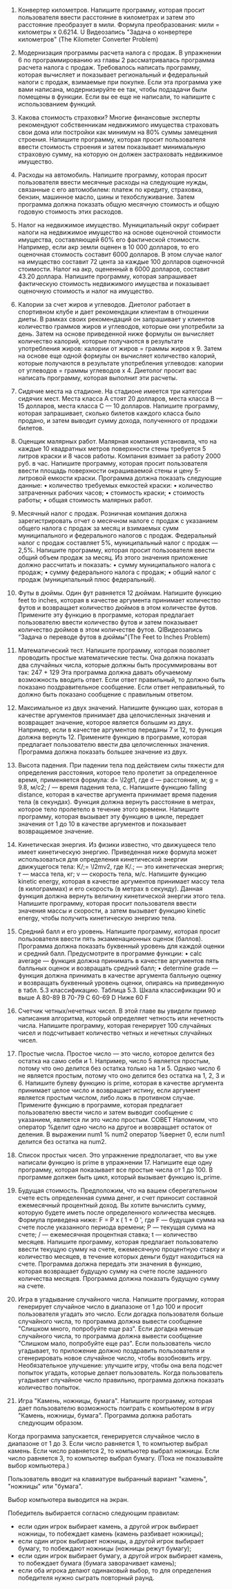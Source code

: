 1. Конвертер километров. Напишите программу, которая просит пользователя ввести расстояние в километрах и затем это расстояние преобразует в мили. Формула преобразования:
мили = километры х 0.6214.
U Видеозапись "Задача о конвертере километров" (The Kilometer Converter Problem)
2. Модернизация программы расчета налога с продаж. В упражнении 6 по программированию из главы 2 рассматривалась программа расчета налога с продаж. Требовалось написать программу, которая вычисляет и показывает региональный и федеральный налоги с продаж, взимаемые при покупке. Если эта программа уже вами написана, модернизируйте ее так, чтобы подзадачи были помещены в функции. Если вы ее еще не написали, то напишите с использованием функций.
3. Какова стоимость страховки? Многие финансовые эксперты рекомендуют собственникам недвижимого имущества страховать свои дома или постройки как минимум на 80% суммы замещения строения. Напишите программу, которая просит пользователя ввести стоимость строения и затем показывает минимальную страховую сумму, на которую он должен застраховать недвижимое имущество.
4. Расходы на автомобиль. Напишите программу, которая просит пользователя ввести месячные расходы на следующие нужды, связанные с его автомобилем: платеж по кредиту, страховка, бензин, машинное масло, шины и техобслуживание. Затем программа должна показать общую месячную стоимость и общую годовую стоимость этих расходов.
5. Налог на недвижимое имущество. Муниципальный округ собирает налоги на недвижимое имущество на основе оценочной стоимости имущества, составляющей 60% его фактической стоимости. Например, если акр земли оценен в 10 000 долларов, то его оценочная стоимость составит 6000 долларов. В этом случае налог на имущество составит 72 цента за каждые 100 долларов оценочной стоимости. Налог на акр, оцененный в 6000 долларов, составит 43.20 доллара. Напишите программу, которая запрашивает фактическую стоимость недвижимого имущества и показывает оценочную стоимость и налог на имущество.
6. Калории за счет жиров и углеводов. Диетолог работает в спортивном клубе и дает рекомендации клиентам в отношении диеты. В рамках своих рекомендаций он запрашивает у клиентов количество граммов жиров и углеводов, которые они употребили за день. Затем на основе приведенной ниже формулы он вычисляет количество калорий, которые получаются в результате употребления жиров:
калории от жиров = граммы жиров х 9.
Затем на основе еще одной формулы он вычисляет количество калорий, которые получаются в результате употребления углеводов:
калории от углеводов = граммы углеводов х 4.
Диетолог просит вас написать программу, которая выполнит эти расчеты.
7. Сидячие места на стадионе. На стадионе имеется три категории сидячих мест. Места класса А стоят 20 долларов, места класса В — 15 долларов, места класса С — 10 долларов. Напишите программу, которая запрашивает, сколько билетов каждого класса было продано, и затем выводит сумму дохода, полученного от продажи билетов.
8. Оценщик малярных работ. Малярная компания установила, что на каждые 10 квадратных метров поверхности стены требуется 5 литров краски и 8 часов работы. Компания взимает за работу 2000 руб. в час. Напишите программу, которая просит пользователя ввести площадь поверхности окрашиваемой стены и цену 5-литровой емкости краски. Программа должна показать следующие данные:
• количество требуемых емкостей краски:
• количество затраченных рабочих часов;
• стоимость краски;
• стоимость работы;
• общая стоимость малярных работ.
9. Месячный налог с продаж. Розничная компания должна зарегистрировать отчет о месячном налоге с продаж с указанием общего налога с продаж за месяц и взимаемых сумм муниципального и федерального налогов с продаж. Федеральный налог с продаж составляет 5%, муниципальный налог с продаж — 2,5%. Напишите программу, которая просит пользователя ввести общий объем продаж за месяц. Из этого значения приложение должно рассчитать и показать:
• сумму муниципального налога с продаж;
• сумму федерального налога с продаж;
• общий налог с продаж (муниципальный плюс федеральный).
10. Футы в дюймы. Один фут равняется 12 дюймам. Напишите функцию feet to inches, которая в качестве аргумента принимает количество футов и возвращает количество дюймов в этом количестве футов. Примените эту функцию в программе, которая предлагает пользователю ввести количество футов и затем показывает количество дюймов в этом количестве футов.
QIВидеозапись “Задача о переводе футов в дюймы"(The Feet to Inches Problem)
11. Математический тест. Напишите программу, которая позволяет проводить простые математические тесты. Она должна показать два случайных числа, которые должны быть просуммированы вот так:
247 + 129
Эта программа должна давать обучаемому возможность вводить ответ. Если ответ правильный, то должно быть показано поздравительное сообщение. Если ответ неправильный, то должно быть показано сообщение с правильным ответом.
12. Максимальное из двух значений. Напишите функцию шах, которая в качестве аргументов принимает два целочисленных значения и возвращает значение, которое является большим из двух. Например, если в качестве аргументов переданы 7 и 12, то функция должна вернуть 12. Примените функцию в программе, которая предлагает пользователю
ввести два целочисленных значения. Программа должна показать большее значение из
двух.
13. Высота падения. При падении тела под действием силы тяжести для определения расстояния, которое тело пролетит за определенное время, применяется формула:
d= \l2gt1,
где d — расстояние, м; g = 9.8, м/с2; / — время падения тела, с.
Напишите функцию falling distance, которая в качестве аргумента принимает время падения тела (в секундах). Функция должна вернуть расстояние в метрах, которое тело пролетело в течение этого времени. Напишите программу, которая вызывает эту функцию в цикле, передает значения от 1 до 10 в качестве аргументов и показывает возвращаемое значение.
14. Кинетическая энергия. Из физики известно, что движущееся тело имеет кинетическую энергию. Приведенная ниже формула может использоваться для определения кинетической энергии движущегося тела:
К/;= \l2mv2,
где К/.; — это кинетическая энергия; т — масса тела, кг; v — скорость тела, м/с.
Напишите функцию kinetic energy, которая в качестве аргументов принимает массу тела (в килограммах) и его скорость (в метрах в секунду). Данная функция должна вернуть величину кинетической энергии этого тела. Напишите программу, которая просит пользователя ввести значения массы и скорости, а затем вызывает функцию
kinetic energy, чтобы получить кинетическую энергию тела.
15. Средний балл и его уровень. Напишите программу, которая просит пользователя ввести пять экзаменационных оценок (баллов). Программа должна показать буквенный уровень для каждой оценки и средний балл. Предусмотрите в программе функции:
• calc average — функция должна принимать в качестве аргументов пять балльных оценок и возвращать средний балл;
• determine grade — функция должна принимать в качестве аргумента балльную оценку и возвращать буквенный уровень оценки, опираясь на приведенную в табл. 5.3 классификацию.
Таблица 5.3. Шкала классификации
90 и выше А 
80-89 В 
70-79 С 
60-69 D 
Ниже 60 F
16. Счетчик четных/нечетных чисел. В этой главе вы увидели пример написания алгоритма, который определяет четность или нечетность числа. Напишите программу, которая генерирует 100 случайных чисел и подсчитывает количество четных и нечетных случайных чисел.
17. Простые числа. Простое число — это число, которое делится без остатка на само себя и 1. Например, число 5 является простым, потому что оно делится без остатка только на 1 и 5. Однако число 6 не является простым, потому что оно делится без остатка на 1, 2, 3 и 6.
Напишите булеву функцию is prime, которая в качестве аргумента принимает целое число и возвращает истину, если аргумент является простым числом, либо ложь в противном случае. Примените функцию в программе, которая предлагает пользователю ввести число и затем выводит сообщение с указанием, является ли это число простым.
СОВЕТ
Напомним, что оператор %делит одно число на другое и возвращает остаток от деления. В выражении num1 % num2 оператор %вернет 0, если num1 делится без остатка на num2.
18. Список простых чисел. Это упражнение предполагает, что вы уже написали функцию is prime в упражнении 17. Напишите еще одну программу, которая показывает все простые числа от 1 до 100. В программе должен быть цикл, который вызывает функцию is_prime.

20. Будущая стоимость. Предположим, что на вашем сберегательном счете есть определенная сумма денег, и счет приносит составной ежемесячный процентный доход. Вы хотите вычислить сумму, которую будете иметь после определенного количества месяцев. Формула приведена ниже:
F = P x ( 1 + 0 ',
где F — будущая сумма на счете после указанного периода времени; Р — текущая сумма на счете; / — ежемесячная процентная ставка; t — количество месяцев.
Напишите программу, которая предлагает пользователю ввести текущую сумму на счете, ежемесячную процентную ставку и количество месяцев, в течение которых деньги будут находиться на счете. Программа должна передать эти значения в функцию, которая возвращает будущую сумму на счете после заданного количества месяцев. Программа должна показать будущую сумму на счете.

21. Игра в угадывание случайного числа. Напишите программу, которая генерирует случайное число в диапазоне от 1 до 100 и просит пользователя угадать это число. Если догадка пользователя больше случайного числа, то программа должна вывести сообщение "Слишком много, попробуйте еще раз". Если догадка меньше случайного числа, то программа должна вывести сообщение "Слишком мало, попробуйте еще раз". Если пользователь число угадывает, то приложение должно поздравить пользователя и сгенерировать новое случайное число, чтобы возобновить игру.
Необязательное улучшение: улучшите игру, чтобы она вела подсчет попыток угадать, которые делает пользователь. Когда пользователь угадывает случайное число правильно, программа должна показать количество попыток.
22. Игра "Камень, ножницы, бумага". Напишите программу, которая дает пользователю возможность поиграть с компьютером в игру "Камень, ножницы, бумага". Программа должна работать следующим образом.

Когда программа запускается, генерируется случайное число в диапазоне от 1 до 3. Если число равняется 1, то компьютер выбрал камень. Если число равняется 2, то компьютер выбрал ножницы. Если число равняется 3, то компьютер выбрал бумагу.
(Пока не показывайте выбор компьютера.)

Пользователь вводит на клавиатуре выбранный вариант "камень", "ножницы" или
"бумага".

Выбор компьютера выводится на экран.

Победитель выбирается согласно следующим правилам:
- если один игрок выбирает камень, а другой игрок выбирает ножницы, то побеждает камень (камень разбивает ножницы);
- если один игрок выбирает ножницы, а другой игрок выбирает бумагу, то побеждают ножницы (ножницы режут бумагу);
- если один игрок выбирает бумагу, а другой игрок выбирает камень, то побеждает бумага (бумага заворачивает камень);
- если оба игрока делают одинаковый выбор, то для определения победителя нужно сыграть повторный раунд.
